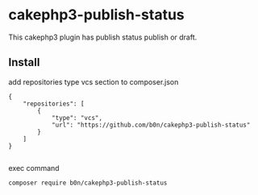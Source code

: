# cakephp3-publish-status

This cakephp3 plugin has publish status publish or draft.

## Install

add repositories type vcs section to composer.json

```
{
    "repositories": [
        {
            "type": "vcs",
            "url": "https://github.com/b0n/cakephp3-publish-status"
        }
    ]
}


```

exec command

```
composer require b0n/cakephp3-publish-status
```
